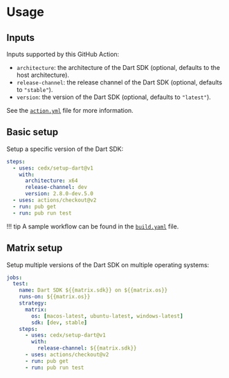 # Usage

## Inputs
Inputs supported by this GitHub Action:

- `architecture`: the architecture of the Dart SDK (optional, defaults to the host architecture).
- `release-channel`: the release channel of the Dart SDK (optional, defaults to `"stable"`).
- `version`: the version of the Dart SDK (optional, defaults to `"latest"`).

See the [`action.yml`](https://github.com/cedx/setup-dart/blob/master/action.yml) file for more information.

## Basic setup
Setup a specific version of the Dart SDK:

```yaml
steps:
  - uses: cedx/setup-dart@v1
    with:
      architecture: x64
      release-channel: dev
      version: 2.8.0-dev.5.0
  - uses: actions/checkout@v2
  - run: pub get
  - run: pub run test
```

!!! tip
    A sample workflow can be found in the [`build.yaml`](https://github.com/cedx/setup-dart/blob/master/example/build.yaml) file.

## Matrix setup
Setup multiple versions of the Dart SDK on multiple operating systems:

```yaml
jobs:
  test:
    name: Dart SDK ${{matrix.sdk}} on ${{matrix.os}}
    runs-on: ${{matrix.os}}
    strategy:
      matrix:
        os: [macos-latest, ubuntu-latest, windows-latest]
        sdk: [dev, stable]
    steps:
      - uses: cedx/setup-dart@v1
        with:
          release-channel: ${{matrix.sdk}}
      - uses: actions/checkout@v2
      - run: pub get
      - run: pub run test
```
